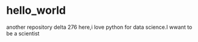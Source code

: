 # hello_world
another repository
 delta 276 here,i love python for data science.I wwant to be a scientist
 
